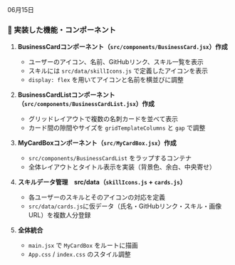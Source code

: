 06月15日

### 🔧 実装した機能・コンポーネント

1. **BusinessCardコンポーネント（`src/components/BusinessCard.jsx`）作成**

   * ユーザーのアイコン、名前、GitHubリンク、スキル一覧を表示
   * スキルには `src/data/skillIcons.js` で定義したアイコンを表示
   * `display: flex` を用いてアイコンと名前を横並びに調整

2. **BusinessCardListコンポーネント（`src/components/BusinessCardList.jsx`）作成**

   * グリッドレイアウトで複数の名刺カードを並べて表示
   * カード間の隙間やサイズを `gridTemplateColumns` と `gap` で調整

3. **MyCardBoxコンポーネント（`src/MyCardBox.jsx`）作成**

   * `src/components/BusinessCardList` をラップするコンテナ
   * 全体レイアウトとタイトル表示を実装（背景色、余白、中央寄せ）

4. **スキルデータ管理　src/data（`skillIcons.js` + `cards.js`）**

   * 各ユーザーのスキルとそのアイコンの対応を定義
   * `src/data/cards.js`に仮データ（氏名・GitHubリンク・スキル・画像URL）を複数人分登録

6. **全体統合**

   * `main.jsx` で `MyCardBox` をルートに描画
   * `App.css` / `index.css` のスタイル調整
